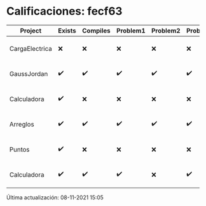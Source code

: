 # Calificaciones: fecf63
|Project|Exists|Compiles|Problem1|Problem2|Problem3|Extra|CommitHash|CommitDate|CheckDate|Comments|DueDate|Grade|
|-|-|-|-|-|-|-|-|-|-|-|-|-|
|CargaElectrica|❌|❌|❌|❌|❌|❌|NA|NA|08-11-2021 15:05:03|No se encontró el archivo en PracticasComputacionI/CargaElectrica/CargaElectrica.cpp|08-11-2021 21:00:00|5.0|
|GaussJordan|✔️|✔️|✔️|✔️|✔️|✔️|8c2f41991bd3112abfcd9a9aa0dd8e391e561f91|22-10-2021 20:14:36|03-11-2021 23:20:37|nan|01-10-2021 21:00:00|5.0|
|Calculadora|✔️|❌|❌|❌|❌|❌|4822f3dbeb906dc411238f56451a15ecc6eb1889|17-10-2021 23:02:32|18-10-2021 00:22:01|Tu código no compila|17-09-2021 21:00:00|5.0|
|Arreglos|✔️|✔️|✔️|✔️|✔️|✔️|734c1e43d889ffe9b47f92993d20d9d6ba37fd1a|17-10-2021 22:59:18|18-10-2021 00:22:02|nan|24-09-2021 21:00:00|5.0|
|Puntos|✔️|❌|❌|❌|❌|❌|83e1ca29d081cef126b047bfda34519e603eb66e|17-10-2021 19:21:10|17-10-2021 20:12:12|Tu código no compila|15-10-2021 21:00:00|5.0|
|Calculadora|✔️|✔️|✔️|❌|✔️|✔️|edbbe0e7f82b128fb714ed18aac1c91506912623|17-09-2021 21:04:30|17-09-2021 21:27:18|No implementaste operaciones con números flotantes|17-09-2021 21:00:00|10.0|

Última actualización: 08-11-2021 15:05